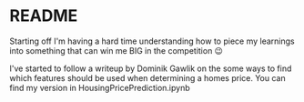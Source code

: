 # README

Starting off I'm having a hard time understanding how to piece my learnings into something that can win me BIG in the 
competition 😉

I've started to follow a writeup by Dominik Gawlik on the some ways to find which features should be used when determining 
a homes price. You can find my version in HousingPricePrediction.ipynb